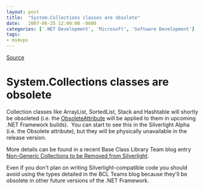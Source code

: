 ```yaml
---
layout: post
title:  "System.Collections classes are obsolete"
date:   2007-06-25 12:00:00 -0600
categories: ['.NET Development', 'Microsoft', 'Software Development']
tags:
- msmvps
---
```

[Source](http://blogs.msmvps.com/peterritchie/2007/06/26/system-collections-class-are-obsolete/ "Permalink to System.Collections classes are obsolete")

# System.Collections classes are obsolete

Collection classes like ArrayList, SortedList, Stack and Hashtable will shortly be obsoleted (i.e. the [ObsoleteAttribute][1] will be applied to them in upcoming .NET Framework builds).  You can start to see this in the Silverlight Alpha (i.e. the Obsolete attribute), but they will be physically unavailable in the release version.

More details can be found in a recent Base Class Library Team blog entry [Non-Generic Collections to be Removed from Silverlight][2].

Even if you don't plan on writing Silverlight-compatible code you should avoid using the types detailed in the BCL Teams blog because they'll be obsolete in other future versions of the .NET Framework. 

[1]: http://msdn2.microsoft.com/en-us/library/system.obsoleteattribute(VS.80).aspx "O"
[2]: http://blogs.msdn.com/bclteam/archive/2007/06/26/non-generic-collections-to-be-removed-from-silverlight-inbar-gazit.aspx

